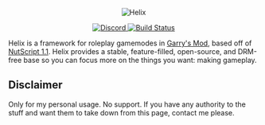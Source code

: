 <p align="center">
	<img src="https://raw.githubusercontent.com/NebulousCloud/helix/master/docs/banner.gif" alt="Helix" />
</p>

<p align="center">
	<a href="https://discord.gg/2AutUcF">
		<img src="https://img.shields.io/discord/505957257125691423.svg" alt="Discord" />
	</a>
	<a href="https://github.com/NebulousCloud/helix/actions">
		<img src="https://img.shields.io/github/workflow/status/NebulousCloud/helix/CI" alt="Build Status" />
	</a>
</p>

Helix is a framework for roleplay gamemodes in [Garry's Mod](https://gmod.facepunch.com/), based off of [NutScript 1.1](https://github.com/rebel1324/NutScript). Helix provides a stable, feature-filled, open-source, and DRM-free base so you can focus more on the things you want: making gameplay.

## Disclaimer
Only for my personal usage. No support. If you have any authority to the stuff and want them to take down from this page, contact me please.

